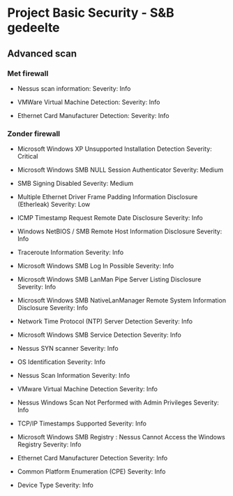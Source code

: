 # Project Basic Security - S&B gedeelte

## Advanced scan

### Met firewall

- Nessus scan information:
Severity: Info


- VMWare Virtual Machine Detection:
Severity: Info


- Ethernet Card Manufacturer Detection:
Severity: Info


### Zonder firewall

- Microsoft Windows XP Unsupported Installation Detection
Severity: Critical


- Microsoft Windows SMB NULL Session Authenticator
Severity: Medium


- SMB Signing Disabled
Severity: Medium


- Multiple Ethernet Driver Frame Padding Information Disclosure (Etherleak)
Severity: Low


- ICMP Timestamp Request Remote Date Disclosure
Severity: Info


- Windows NetBIOS / SMB Remote Host Information Disclosure
Severity: Info


- Traceroute Information
Severity: Info


- Microsoft Windows SMB Log In Possible
Severity: Info


- Microsoft Windows SMB LanMan Pipe Server Listing Disclosure
Severity: Info


- Microsoft Windows SMB NativeLanManager Remote System Information Disclosure
Severity: Info


- Network Time Protocol (NTP) Server Detection
Severity: Info


- Microsoft Windows SMB Service Detection
Severity: Info


- Nessus SYN scanner
Severity: Info


- OS Identification
Severity: Info


- Nessus Scan Information
Severity: Info


- VMware Virtual Machine Detection
Severity: Info


- Nessus Windows Scan Not Performed with Admin Privileges
Severity: Info


- TCP/IP Timestamps Supported
Severity: Info


- Microsoft Windows SMB Registry : Nessus Cannot Access the Windows Registry
Severity: Info


- Ethernet Card Manufacturer Detection
Severity: Info


- Common Platform Enumeration (CPE)
Severity: Info


- Device Type
Severity: Info

